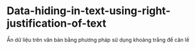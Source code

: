 # Data-hiding-in-text-using-right-justification-of-text
Ẩn dữ liệu trên văn bản bằng phương pháp sử dụng khoảng trắng để căn lề
